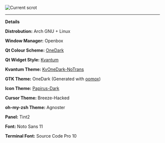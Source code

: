![Current scrot](https://i.imgur.com/BMPbllC.png)

---

**Details**

**Distrobution:** Arch GNU + Linux

**Window Manager:** Openbox

**Qt Colour Scheme:** [OneDark](https://gitlab.com/GaugeK/dots/blob/master/.local/share/color-schemes/OneDark.colors)

**Qt Widget Style:** [Kvantum](https://github.com/tsujan/Kvantum/tree/master/Kvantum)

**Kvantum Theme:** [KvOneDark-NoTrans](https://gitlab.com/GaugeK/dots/tree/master/.config/Kvantum/KvOneDark-NoTrans)

**GTK Theme:** OneDark \(Generated with [oomox](https://github.com/themix-project/oomox)\)

**Icon Theme:** [Papirus-Dark](https://github.com/PapirusDevelopmentTeam/papirus-icon-theme)

**Cursor Theme:** Breeze-Hacked

**oh-my-zsh Theme:** Agnoster

**Panel:** Tint2

**Font:** Noto Sans 11

**Terminal Font:** Source Code Pro 10
